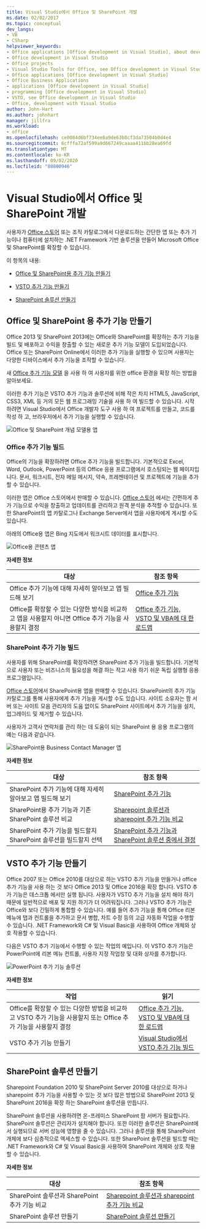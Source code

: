 ```yaml
---
title: Visual Studio에서 Office 및 SharePoint 개발
ms.date: 02/02/2017
ms.topic: conceptual
dev_langs:
- VB
- CSharp
helpviewer_keywords:
- Office applications [Office development in Visual Studio], about developing applications
- Office development in Visual Studio
- Office projects
- Visual Studio Tools for Office, see Office development in Visual Studio
- Office applications [Office development in Visual Studio]
- Office Business Applications
- applications [Office development in Visual Studio]
- programming [Office development in Visual Studio]
- VSTO, see Office development in Visual Studio
- Office, development with Visual Studio
author: John-Hart
ms.author: johnhart
manager: jillfra
ms.workload:
- office
ms.openlocfilehash: ce0084d6bf734ee8a9de63b0cf3da73504b0d4e4
ms.sourcegitcommit: 6cfffa72af599a9d667249caaaa411bb28ea69fd
ms.translationtype: MT
ms.contentlocale: ko-KR
ms.lasthandoff: 09/02/2020
ms.locfileid: "88800946"
---
```

# <a name="office-and-sharepoint-development-in-visual-studio"></a>Visual Studio에서 Office 및 SharePoint 개발
  사용자가 [Office 스토어](https://store.office.com/) 또는 조직 카탈로그에서 다운로드하는 간단한 앱 또는 추가 기능이나 컴퓨터에 설치하는 .NET Framework 기반 솔루션을 만들어 Microsoft Office 및 SharePoint를 확장할 수 있습니다.

 이 항목의 내용:

- [Office 및 SharePoint용 추가 기능 만들기](#Apps)

- [VSTO 추가 기능 만들기](#Add-ins)

- [SharePoint 솔루션 만들기](#Solutions)

## <a name="create-add-ins-for-office-and-sharepoint"></a><a name="Apps"></a> Office 및 SharePoint 용 추가 기능 만들기
 Office 2013 및 SharePoint 2013에는 Office와 SharePoint를 확장하는 추가 기능을 빌드 및 배포하고 수익을 창출할 수 있는 새로운 추가 기능 모델이 도입되었습니다.  Office 또는 SharePoint Online에서 이러한 추가 기능을 실행할 수 있으며 사용자는 다양한 디바이스에서 추가 기능을 조작할 수 있습니다.

 새 [Office 추가 기능 모델](/office/dev/add-ins/overview/office-add-ins) 을 사용 하 여 사용자를 위한 office 환경을 확장 하는 방법을 알아보세요.

 이러한 추가 기능은 VSTO 추가 기능과 솔루션에 비해 작은 차지 HTML5, JavaScript, CSS3, XML 등 거의 모든 웹 프로그래밍 기술을 사용 하 여 빌드할 수 있습니다.  시작 하려면 Visual Studio에서 Office 개발자 도구 사용 하 여 프로젝트를 만들고, 코드를 작성 하 고, 브라우저에서 추가 기능을 실행할 수 있습니다.

 ![Office 및 SharePoint 개념 모델용 앱](../vsto/media/officeandsharepointapps2015.png "Office 및 SharePoint 개념 모델용 앱")

### <a name="build-an-office-add-in"></a>Office 추가 기능 빌드
 Office의 기능을 확장하려면 Office 추가 기능을 빌드합니다. 기본적으로 Excel, Word, Outlook, PowerPoint 등의 Office 응용 프로그램에서 호스팅되는 웹 페이지입니다. 문서, 워크시트, 전자 메일 메시지, 약속, 프레젠테이션 및 프로젝트에 기능을 추가할 수 있습니다.

 이러한 앱은 Office 스토어에서 판매할 수 있습니다.  [Office 스토어](https://store.office.com/) 에서는 간편하게 추가 기능으로 수익을 창출하고 업데이트를 관리하고 원격 분석을 추적할 수 있습니다. 또한 SharePoint의 앱 카탈로그나 Exchange Server에서 앱을 사용자에게 게시할 수도 있습니다.

 아래의 Office용 앱은 Bing 지도에서 워크시트 데이터를 표시합니다.

 ![Office용 콘텐츠 앱](../vsto/media/appforoffice.png "Office용 콘텐츠 앱")

 **자세한 정보**

|대상|참조 항목|
|--------|---------|
|Office 추가 기능에 대해 자세히 알아보고 앱 빌드해 보기|[Office 추가 기능](/office/dev/add-ins/publish/publish)|
|Office를 확장할 수 있는 다양한 방식을 비교하고 앱을 사용할지 아니면 Office 추가 기능을 사용할지 결정|[Office 추가 기능, VSTO 및 VBA에 대 한 로드맵](https://blogs.msdn.microsoft.com/officeapps/2013/06/18/roadmap-for-apps-for-office-vsto-and-vba/)|

### <a name="build-a-sharepoint-add-in"></a>SharePoint 추가 기능 빌드
 사용자를 위해 SharePoint를 확장하려면 SharePoint 추가 기능을 빌드합니다. 기본적으로 사용자 또는 비즈니스의 필요성을 해결 하는 작고 사용 하기 쉬운 독립 실행형 응용 프로그램입니다.

 [Office 스토어](https://store.office.com/)에서 SharePoint용 앱을 판매할 수 있습니다. SharePoint의 추가 기능 카탈로그를 통해 사용자에게 추가 기능을 게시할 수도 있습니다.  사이트 소유자는 팜 서버 또는 사이트 모음 관리자의 도움 없이도 SharePoint 사이트에서 추가 기능을 설치, 업그레이드 및 제거할 수 있습니다.

 사용자가 고객사 연락처를 관리 하는 데 도움이 되는 SharePoint 용 응용 프로그램의 예는 다음과 같습니다.

 ![SharePoint용 Business Contact Manager 앱](../vsto/media/appforsharepoint.png "SharePoint용 Business Contact Manager 앱")

 **자세한 정보**

|대상|참조 항목|
|--------|---------|
|SharePoint 추가 기능에 대해 자세히 알아보고 앱 빌드해 보기|[SharePoint 추가 기능](/sharepoint/dev/sp-add-ins/sharepoint-add-ins)|
|SharePoint용 추가 기능과 기존 SharePoint 솔루션 비교|[Sharepoint 솔루션과 sharepoint 추가 기능 비교](/sharepoint/dev/general-development/sharepoint-server-application-lifecycle-management)|
|SharePoint 추가 기능을 빌드할지 SharePoint 솔루션을 빌드할지 선택|[SharePoint 추가 기능과 SharePoint 솔루션 중에서 결정](/sharepoint/dev/general-development/sharepoint-server-application-lifecycle-management)|

## <a name="create-a-vsto-add-in"></a><a name="Add-ins"></a> VSTO 추가 기능 만들기
 Office 2007 또는 Office 2010를 대상으로 하는 VSTO 추가 기능을 만들거나 office 추가 기능을 사용 하는 것 보다 Office 2013 및 Office 2016을 확장 합니다. VSTO 추가 기능은 데스크톱 에서만 실행 됩니다. 사용자가 VSTO 추가 기능을 설치 해야 하기 때문에 일반적으로 배포 및 지원 하기가 더 어려워집니다.  그러나 VSTO 추가 기능은 Office와 보다 긴밀하게 통합할 수 있습니다. 예를 들어 추가 기능을 통해 Office 리본 메뉴에 탭과 컨트롤을 추가하고 문서 병합, 차트 수정 등의 고급 자동화 작업을 수행할 수 있습니다. .NET Framework와 C# 및 Visual Basic을 사용하여 Office 개체와 상호 작용할 수 있습니다.

 다음은 VSTO 추가 기능에서 수행할 수 있는 작업의 예입니다. 이 VSTO 추가 기능은 PowerPoint에 리본 메뉴 컨트롤, 사용자 지정 작업창 및 대화 상자를 추가합니다.

 ![PowerPoint 추가 기능 솔루션](../vsto/media/powerpointaddin.png "PowerPoint 추가 기능 솔루션")

 **자세한 정보**

|작업|읽기|
|--------|----------|
|Office를 확장할 수 있는 다양한 방법을 비교하고 VSTO 추가 기능을 사용할지 또는 Office 추가 기능을 사용할지 결정|[Office 추가 기능, VSTO 및 VBA에 대 한 로드맵](https://blogs.msdn.microsoft.com/officeapps/2013/06/18/roadmap-for-apps-for-office-vsto-and-vba/)|
|VSTO 추가 기능 만들기|[Visual Studio에서 VSTO 추가 기능 빌드](create-vsto-add-ins-for-office-by-using-visual-studio.md)|

## <a name="create-a-sharepoint-solution"></a><a name="Solutions"></a> SharePoint 솔루션 만들기
 Sharepoint Foundation 2010 및 SharePoint Server 2010를 대상으로 하거나 sharepoint 추가 기능을 사용할 수 있는 것 보다 많은 방법으로 SharePoint 2013 및 SharePoint 2016을 확장 하는 SharePoint 솔루션을 만듭니다.

 SharePoint 솔루션을 사용하려면 온-프레미스 SharePoint 팜 서버가 필요합니다. SharePoint 솔루션은 관리자가 설치해야 합니다. 또한 이러한 솔루션은 SharePoint에서 실행되므로 서버 성능에 영향을 줄 수 있습니다. 그러나 솔루션을 통해 SharePoint 개체에 보다 심층적으로 액세스할 수 있습니다. 또한 SharePoint 솔루션을 빌드할 때는 .NET Framework와 C# 및 Visual Basic을 사용하여 SharePoint 개체와 상호 작용할 수 있습니다.

 **자세한 정보**

|대상|참조 항목|
|--------|---------|
|SharePoint 솔루션과 SharePoint 추가 기능 비교|[Sharepoint 솔루션과 sharepoint 추가 기능 비교](/sharepoint/dev/general-development/sharepoint-server-application-lifecycle-management)|
|SharePoint 솔루션 만들기|[SharePoint 솔루션 만들기](../sharepoint/create-sharepoint-solutions.md)|
